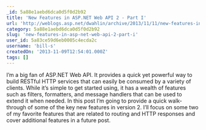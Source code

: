 ```yaml
---
_id: 5a88e1aebd6dca0d5f0d2b92
title: 'New Features in ASP.NET Web API 2 - Part I'
url: 'http://weblogs.asp.net/dwahlin/archive/2013/11/11/new-features-in-asp-net-web-api-2-part-i.aspx'
category: 5a88e1aebd6dca0d5f0d2b92
slug: 'new-features-in-asp-net-web-api-2-part-i'
user_id: 5a83ce59d6eb0005c4ecda2c
username: 'bill-s'
createdOn: '2013-11-09T12:54:01.000Z'
tags: []
---
```


I’m a big fan of ASP.NET Web API. It provides a quick yet powerful way to build RESTful HTTP services that can easily be consumed by a variety of clients. While it’s simple to get started using, it has a wealth of features such as filters, formatters, and message handlers that can be used to extend it when needed. In this post I’m going to provide a quick walk-through of some of the key new features in version 2. I’ll focus on some two of my favorite features that are related to routing and HTTP responses and cover additional features in a future post.
